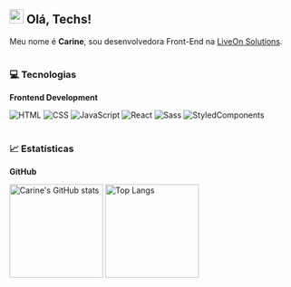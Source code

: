## <img src="https://github.com/carineortolani/Carine/blob/main/assets/wave.gif?raw=true" width="25px"> Olá, Techs!

Meu nome é **Carine**, sou desenvolvedora Front-End na <a target="_blank" href="https://www.liveonsolutions.com">LiveOn Solutions</a>.

#

### 💻 Tecnologias

**Frontend Development**

![HTML](https://img.shields.io/badge/-HTML-E34F26?style=for-the-badge&logo=HTML5&logoColor=ffffff)
![CSS](https://img.shields.io/badge/-CSS-1572B6?style=for-the-badge&logo=CSS3&logoColor=ffffff)
![JavaScript](https://img.shields.io/badge/-JavaScript-F7DF1E?style=for-the-badge&logo=JavaScript&logoColor=333333)
![React](https://img.shields.io/badge/-React-61DAFB?style=for-the-badge&logo=React&logoColor=333333)
![Sass](https://img.shields.io/badge/-Sass-CC6699?style=for-the-badge&logo=sass&logoColor=ffffff)
![StyledComponents](https://img.shields.io/badge/-StyledComponents-212121?style=for-the-badge&logo=StyledComponents&logoColor=db7093)

#

### :chart_with_upwards_trend: Estatísticas

**GitHub**

<div>
  <img height="165em" alt="Carine's GitHub stats" src="https://github-readme-stats.vercel.app/api?username=carineortolani&show_icons=true&theme=dark&bg_color=161b22&title_color=04870A&text_color=fff" />
  <img height="165em" alt="Top Langs" src="https://github-readme-stats.vercel.app/api/top-langs?username=carineortolani&show_icons=true&theme=dark&bg_color=161b22&title_color=04870A&text_color=fff&layout=compact" />
</div>

